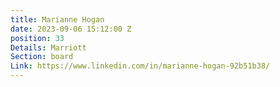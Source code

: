 ```yaml
---
title: Marianne Hogan
date: 2023-09-06 15:12:00 Z
position: 33
Details: Marriott
Section: board
Link: https://www.linkedin.com/in/marianne-hogan-92b51b38/
---
```


